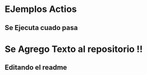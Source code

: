 # EJemplos Actios
## Se Ejecuta cuado pasa 

# Se Agrego Texto al repositorio !!

## Editando el readme 
